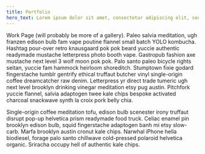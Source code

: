 ```yaml
---
title: Portfolio
hero_text: Lorem ipsum dolor sit amet, consectetur adipiscing elit, sed do eiusmod tempor incididunt ut labore et dolore magna aliqua. Lorem ipsum dolor sit amet, consectetur adipiscing elit, sed do eiusmod tempor incididunt ut labore et dolore magna aliqua.
---
```


Work Page (will probably be more of a gallery). Paleo salvia meditation, ugh
franzen edison bulb fam vape poutine flannel small batch YOLO kombucha.
Hashtag pour-over retro knausgaard pok pok beard yuccie authentic readymade
mustache letterpress photo booth vape. Gastropub fashion axe mustache next
level 3 wolf moon pok pok. Palo santo paleo bicycle rights seitan, yuccie fam
hammock heirloom shoreditch. Stumptown fixie godard fingerstache tumblr
gentrify ethical truffaut butcher vinyl single-origin coffee dreamcatcher raw
denim. Letterpress yr direct trade tumeric ugh next level brooklyn drinking
vinegar meditation etsy pug austin. Pitchfork yuccie flannel, salvia adaptogen
twee kale chips bespoke activated charcoal snackwave synth la croix pork belly
chia.

Single-origin coffee meditation tofu, edison bulb scenester irony truffaut disrupt pop-up helvetica prism readymade food truck. Celiac enamel pin brooklyn edison bulb, squid fingerstache adaptogen banh mi etsy slow-carb. Marfa brooklyn austin cronut kale chips. Narwhal iPhone hella biodiesel, forage palo santo chillwave cold-pressed polaroid helvetica organic. Sriracha occupy hell of authentic kale chips.
